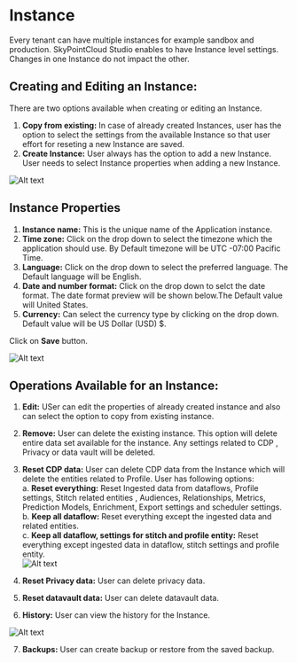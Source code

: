 # Instance

Every tenant can have multiple instances for example sandbox and production. SkyPointCloud Studio enables to have Instance level settings. Changes in one Instance do not impact the other.

## Creating and Editing an Instance:
There are two options available when creating or editing an Instance.
1. **Copy from existing:**  In case of already created Instances, user has the option to select the settings from the available Instance so that user effort for reseting a new Instance are saved.
2. **Create Instance:** User always has the option to add a new Instance. User needs to select Instance properties when adding a new Instance.

![Alt text](https://github.com/skypointcloud/platform/blob/master/docs/doc_snippets/CreateInstance.png?raw=true)


## Instance Properties
1. **Instance name:** This is the unique name of the Application instance.
2. **Time zone:** Click on the drop down to select the timezone which the application should use. By Default timezone will be UTC -07:00 Pacific Time.
3. **Language:**  Click on the drop down to select the preferred language. The Default language will be English.
4. **Date and number format:** Click on the drop down to selct the date format. The date format preview will be shown below.The Default value will United States.
5. **Currency:** Can select the currency type by clicking on the drop down. Default value will be US Dollar (USD) $.

Click on **Save** button.

![Alt text](https://github.com/skypointcloud/platform/blob/master/docs/doc_snippets/Instances.png?raw=true)

## Operations Available for an Instance:
1. **Edit:** USer can edit the properties of already created instance and also can select the option to copy from existing instance.
2. **Remove:** User can delete the existing instance. This option will delete entire data set available for the instance. Any settings related to CDP , Privacy or data vault                  will be deleted.
3. **Reset CDP data:** User can delete CDP data from the Instance which will delete the entities related to Profile. User has following options:              
                     a. **Reset everything:** Reset Ingested data from dataflows, Profile settings, Stitch related entities , Audiences, Relationships, Metrics,                                                             Prediction Models, Enrichment, Export settings and scheduler settings.\
                     b. **Keep all dataflow:** Reset everything except the ingested data and related entities.\
                     c. **Keep all dataflow, settings for stitch and profile entity:** Reset everything except ingested data in dataflow, stitch settings and profile entity.                                               
![Alt text](https://github.com/skypointcloud/platform/blob/master/docs/doc_snippets/ResetCDP.png?raw=true)
                     
4. **Reset Privacy data:** User can delete privacy data.
5. **Reset datavault data:** User can delete datavault data.
6. **History:** User can view the history for the Instance.

![Alt text](https://github.com/skypointcloud/platform/blob/master/docs/doc_snippets/InstanceHistory.png?raw=true)

7. **Backups:** User can create backup or restore from the saved backup.
